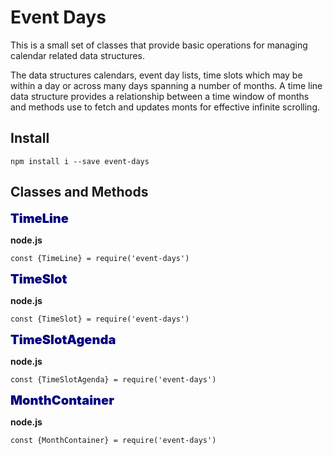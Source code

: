 # Event Days

This is a small set of classes that provide basic operations for managing calendar related data structures.


The data structures calendars, event day lists, time slots which may be within a day or across many days spanning a number of months. A time line data structure provides a relationship between a time window of months and methods use to fetch and updates monts for effective infinite scrolling.

## Install 

```
npm install i --save event-days
```

## Classes and Methods

<span style="color:navy;font-weight:900;font-size:20px" >
TimeLine
</span>

**node.js**
```
const {TimeLine} = require('event-days')
```


<span style="color:navy;font-weight:900;font-size:20px" >
TimeSlot
</span>

**node.js**
```
const {TimeSlot} = require('event-days')
```


<span style="color:navy;font-weight:900;font-size:20px" >
TimeSlotAgenda
</span>

**node.js**
```
const {TimeSlotAgenda} = require('event-days')
```



<span style="color:navy;font-weight:900;font-size:20px" >
MonthContainer
</span>

**node.js**
```
const {MonthContainer} = require('event-days')
```




